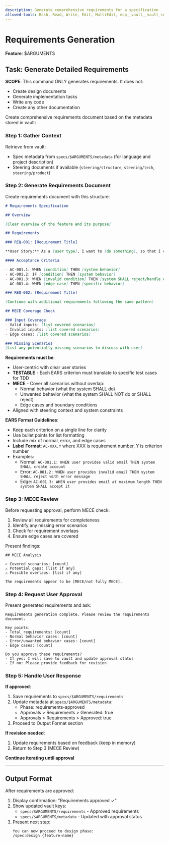 ```yaml
---
description: Generate comprehensive requirements for a specification
allowed-tools: Bash, Read, Write, Edit, MultiEdit, mcp__vault__vault_set, mcp__vault__vault_get, mcp__vault__vault_list
---
```


# Requirements Generation

**Feature**: $ARGUMENTS

## Task: Generate Detailed Requirements

**SCOPE**: This command ONLY generates requirements. It does not:

- Create design documents
- Generate implementation tasks
- Write any code
- Create any other documentation

Create comprehensive requirements document based on the metadata stored in vault:

### Step 1: Gather Context

Retrieve from vault:

- Spec metadata from `specs/$ARGUMENTS/metadata` (for language and project description)
- Steering documents if available (`steering/structure`, `steering/tech`, `steering/product`)

### Step 2: Generate Requirements Document

Create requirements document with this structure:

```markdown
# Requirements Specification

## Overview

[Clear overview of the feature and its purpose]

## Requirements

### REQ-001: [Requirement Title]

**User Story:** As a [user type], I want to [do something], so that I can [achieve some goal]

#### Acceptance Criteria

- AC-001.1: WHEN [condition] THEN [system behavior]
- AC-001.2: IF [condition] THEN [system behavior]
- AC-001.3: WHEN [invalid condition] THEN [system SHALL reject/handle error]
- AC-001.4: WHEN [edge case] THEN [specific behavior]

### REQ-002: [Requirement Title]

[Continue with additional requirements following the same pattern]

## MECE Coverage Check

### Input Coverage
- Valid inputs: [list covered scenarios]
- Invalid inputs: [list covered scenarios]
- Edge cases: [list covered scenarios]

### Missing Scenarios
[List any potentially missing scenarios to discuss with user]
```

**Requirements must be**:

- User-centric with clear user stories
- **TESTABLE** - Each EARS criterion must translate to specific test cases for TDD
- **MECE** - Cover all scenarios without overlap:
  - Normal behavior (what the system SHALL do)
  - Unwanted behavior (what the system SHALL NOT do or SHALL reject)
  - Edge cases and boundary conditions
- Aligned with steering context and system constraints

**EARS Format Guidelines**:
- Keep each criterion on a single line for clarity
- Use bullet points for list formatting
- Include mix of normal, error, and edge cases
- **Label Format**: `AC-XXX.Y` where XXX is requirement number, Y is criterion number
- Examples:
  - Normal: `AC-001.1: WHEN user provides valid email THEN system SHALL create account`
  - Error: `AC-001.2: WHEN user provides invalid email THEN system SHALL reject with error message`
  - Edge: `AC-001.3: WHEN user provides email at maximum length THEN system SHALL accept it`

### Step 3: MECE Review

Before requesting approval, perform MECE check:

1. Review all requirements for completeness
2. Identify any missing error scenarios
3. Check for requirement overlaps
4. Ensure edge cases are covered

Present findings:
```
## MECE Analysis

✓ Covered scenarios: [count]
⚠ Potential gaps: [list if any]
⚠ Possible overlaps: [list if any]

The requirements appear to be [MECE/not fully MECE].
```

### Step 4: Request User Approval

Present generated requirements and ask:

```
Requirements generation complete. Please review the requirements document.

Key points:
- Total requirements: [count]
- Normal behavior cases: [count]
- Error/unwanted behavior cases: [count]
- Edge cases: [count]

Do you approve these requirements?
- If yes: I will save to vault and update approval status
- If no: Please provide feedback for revision
```

### Step 5: Handle User Response

**If approved**:

1. Save requirements to `specs/$ARGUMENTS/requirements`
2. Update metadata at `specs/$ARGUMENTS/metadata`:
   - Phase: requirements-approved
   - Approvals > Requirements > Generated: true
   - Approvals > Requirements > Approved: true
3. Proceed to Output Format section

**If revision needed**:

1. Update requirements based on feedback (keep in memory)
2. Return to Step 3 (MECE Review)

**Continue iterating until approval**

---

## Output Format

After requirements are approved:

1. Display confirmation: "Requirements approved ✓"
2. Show updated vault keys:
   - `specs/$ARGUMENTS/requirements` - Approved requirements
   - `specs/$ARGUMENTS/metadata` - Updated with approval status
3. Present next step:
   ```
   You can now proceed to design phase:
   /spec:design {feature-name}
   ```
